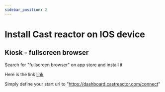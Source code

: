 ```yaml
---
sidebar_position: 2
---
```


# Install Cast reactor on IOS device


## Kiosk - fullscreen browser

Search for "fullscreen browser" on app store and install it

Here is the link [link](https://apps.apple.com/fr/app/kiosk-fullscreen-browser/id1544947623)

Simply define your start url to "https://dashboard.castreactor.com/connect"
